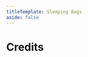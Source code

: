 ```yaml
---
titleTemplate: Sleeping Bags
aside: false
---
```


# Credits

<Credits :credits="credits"/>

<script setup>
const credits = [
  {
    element: { name: "Chinese Simplified (China) translation" },
    name: {
      name: "Imbarainbow",
      link: "https://github.com/Imbarainbow",
    },
  },
  {
    element: { name: "Russian translation" },
    name: {
      name: "cyber01",
      link: "https://github.com/cyber01",
    },
  },
  {
    element: { name: "Polish translation" },
    name: {
      name: "avehh",
      link: "https://github.com/avehh",
    },
  },
  {
    element: { name: "Ukrainian translation" },
    name: {
      name: "unroman",
      link: "https://github.com/unroman",
    },
  },
  {
    element: { name: "Mexican Spanish translation" },
    name: {
      name: "CANALETA",
      link: "https://github.com/CANALETA",
    },
  },
  {
    element: { name: "Japanese translation" },
    name: {
      name: "Abbage230",
      link: "https://github.com/Abbage230",
    },
  },
  {
    element: { name: "Turkish translation" },
    name: {
      name: "RuyaSavascisi",
      link: "https://github.com/RuyaSavascisi",
    },
  },
];
</script>
